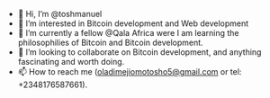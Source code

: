 - 👋 Hi, I’m @toshmanuel
- 👀 I’m interested in Bitcoin development and Web development
- 🌱 I’m currently a fellow @Qala Africa were I am learning the philosophilies of Bitcoin and Bitcoin development.
- 💞️ I’m looking to collaborate on Bitcoin development, and anything fascinating and worth doing.
- 📫 How to reach me (oladimejiomotosho5@gmail.com or tel: +2348176587661).

<!---
toshmanuel/toshmanuel is a ✨ special ✨ repository because its `README.md` (this file) appears on your GitHub profile.
You can click the Preview link to take a look at your changes.
--->
